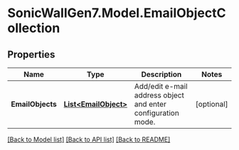# SonicWallGen7.Model.EmailObjectCollection

## Properties

Name | Type | Description | Notes
------------ | ------------- | ------------- | -------------
**EmailObjects** | [**List&lt;EmailObject&gt;**](EmailObject.md) | Add/edit e-mail address object and enter configuration mode. | [optional] 

[[Back to Model list]](../README.md#documentation-for-models) [[Back to API list]](../README.md#documentation-for-api-endpoints) [[Back to README]](../README.md)

